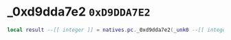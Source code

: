 # _0xd9dda7e2 `0xD9DDA7E2`

```lua
local result --[[ integer ]] = natives.pc._0xd9dda7e2(_unk0 --[[ integer ]])
```